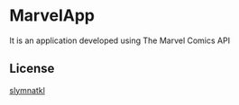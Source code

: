 # MarvelApp

It is an application developed using The Marvel Comics API 

## License
[slymnatkl](http://suleymanatakul.com/)
